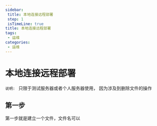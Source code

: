 ```yaml
---
sidebar: 
 title: 本地连接远程部署
 step: 1
 isTimeLine: true
title: 本地连接远程部署
tags:
 - 运维
categories:
 - 运维
---
```


# 本地连接远程部署
`说明: ` 只限于测试服务器或者个人服务器使用， 因为涉及到删除文件的操作

## 第一步
第一步就是建立一个文件，文件名可以
